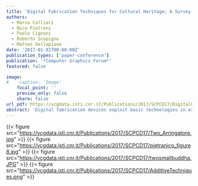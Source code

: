 ```yaml
---
title: 'Digital Fabrication Techniques for Cultural Heritage: A Survey'
authors:
  - Marco Callieri
  - Nico Pietroni
  - Paolo Cignoni
  - Roberto Scopigno
  - Matteo Dellepiane
date: '2017-01-01T00:00:00Z'
publication_types: ['paper-conference']
publication: '*Computer Graphics Forum*'
featured: false

image:
#    caption: 'Image'
    focal_point: ''
    preview_only: false
    share: false
url_pdf: https://vcgdata.isti.cnr.it/Publications/2017/SCPCD17/DigitalFabricationForCH.pdf
abstract: 'Digital fabrication devices exploit basic technologies in order to create tangible reproductions of 3D digital models. Although current 3D printing pipelines still suffer from several restrictions, accuracy in reproduction has reached an excellent level. The manufacturing industry has been the main domain of 3D printing applications over the last decade. Digital fabrication techniques have also been demonstrated to be effective in many other contexts, including the consumer domain. The Cultural Heritage is one of the new application contexts and is an ideal domain to test the flexibility and quality of this new technology. This survey overviews the various fabrication technologies, discussing their strengths, limitations, and costs. Various successful uses of 3D printing in the Cultural Heritage are analysed, which should also be useful for other application contexts. We review works that have attempted to extend fabrication technologies in order to deal with the specific issues in the use of digital fabrication in the Cultural Heritage. Finally, we also propose areas for future research.'
---
```

{{< figure src="https://vcgdata.isti.cnr.it/Publications/2017/SCPCD17/Two_Arringatore.jpg" >}}
{{< figure src="https://vcgdata.isti.cnr.it/Publications/2017/SCPCD17/pietranico_figure8.jpg" >}}
{{< figure src="https://vcgdata.isti.cnr.it/Publications/2017/SCPCD17/twosmallbuddha.JPG" >}}
{{< figure src="https://vcgdata.isti.cnr.it/Publications/2017/SCPCD17/AdditiveTechniques.png" >}}
